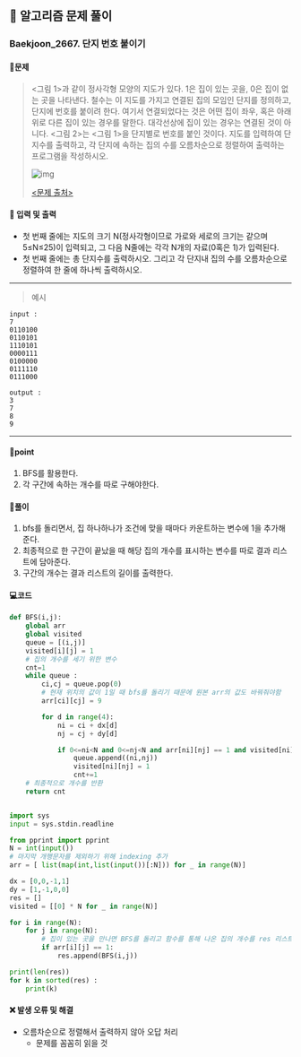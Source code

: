 ## 🐌 알고리즘 문제 풀이

### Baekjoon_2667. 단지 번호 붙이기

#### 📒문제

> <그림 1>과 같이 정사각형 모양의 지도가 있다. 1은 집이 있는 곳을, 0은 집이 없는 곳을 나타낸다. 철수는 이 지도를 가지고 연결된 집의 모임인 단지를 정의하고, 단지에 번호를 붙이려 한다. 여기서 연결되었다는 것은 어떤 집이 좌우, 혹은 아래위로 다른 집이 있는 경우를 말한다. 대각선상에 집이 있는 경우는 연결된 것이 아니다. <그림 2>는 <그림 1>을 단지별로 번호를 붙인 것이다. 지도를 입력하여 단지수를 출력하고, 각 단지에 속하는 집의 수를 오름차순으로 정렬하여 출력하는 프로그램을 작성하시오.
>
> ![img](https://www.acmicpc.net/upload/images/ITVH9w1Gf6eCRdThfkegBUSOKd.png)
>
> [<문제 출처>](https://www.acmicpc.net/problem/2667)

#### :pushpin: 입력 및 출력

- 첫 번째 줄에는 지도의 크기 N(정사각형이므로 가로와 세로의 크기는 같으며 5≤N≤25)이 입력되고, 그 다음 N줄에는 각각 N개의 자료(0혹은 1)가 입력된다.
- 첫 번째 줄에는 총 단지수를 출력하시오. 그리고 각 단지내 집의 수를 오름차순으로 정렬하여 한 줄에 하나씩 출력하시오.


---

> 예시

```
input :
7
0110100
0110101
1110101
0000111
0100000
0111110
0111000

output :
3
7
8
9
```

----




#### 🚀point

1. BFS를 활용한다.
1. 각 구간에 속하는 개수를 따로 구해야한다.




#### 🔎풀이

1.  bfs를 돌리면서, 집 하나하나가 조건에 맞을 때마다 카운트하는 변수에 1을 추가해준다.
1.  최종적으로 한 구간이 끝났을 때 해당 집의 개수를 표시하는 변수를 따로 결과 리스트에 담아준다.
1.  구간의 개수는 결과 리스트의 길이를 출력한다.



#### 💻코드

```python
def BFS(i,j):
    global arr
    global visited
    queue = [(i,j)]
    visited[i][j] = 1
    # 집의 개수를 세기 위한 변수
    cnt=1
    while queue :
        ci,cj = queue.pop(0)
        # 현재 위치의 값이 1일 때 bfs를 돌리기 때문에 원본 arr의 값도 바꿔줘야함
        arr[ci][cj] = 9

        for d in range(4):
            ni = ci + dx[d]
            nj = cj + dy[d]

            if 0<=ni<N and 0<=nj<N and arr[ni][nj] == 1 and visited[ni][nj] !=1 :
                queue.append((ni,nj))
                visited[ni][nj] = 1
                cnt+=1
    # 최종적으로 개수를 반환
    return cnt


import sys
input = sys.stdin.readline

from pprint import pprint
N = int(input())
# 마지막 개행문자를 제외하기 위해 indexing 추가
arr = [ list(map(int,list(input())[:N])) for _ in range(N)]

dx = [0,0,-1,1]
dy = [1,-1,0,0]
res = []
visited = [[0] * N for _ in range(N)]

for i in range(N):
    for j in range(N):
        # 집이 있는 곳을 만나면 BFS를 돌리고 함수를 통해 나온 집의 개수를 res 리스트에 담는다
        if arr[i][j] == 1:
            res.append(BFS(i,j))

print(len(res))
for k in sorted(res) :
    print(k)
```



#### ❌ 발생 오류 및 해결

- 오름차순으로 정렬해서 출력하지 않아 오답 처리
  - 문제를 꼼꼼히 읽을 것
